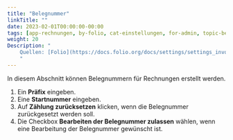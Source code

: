 ```yaml
---
title: "Belegnummer"
linkTitle: ""
date: 2023-02-01T00:00:00-00:00
tags: [app-rechnungen, by-folio, cat-einstellungen, for-admin, topic-belegnummer]
weight: 20
Description: "
    Quellen: [Folio](https://docs.folio.org/docs/settings/settings_invoices/settings_invoices/#settings--invoices--voucher-number) & [GBV](https://info.gbv.de/display/FOLIOGBVEXTERN/Einstellungen+(Rechnungen):+Belegnummer)
    "
---
```


In diesem Abschnitt können Belegnummern für Rechnungen erstellt werden.

1.  Ein **Präfix** eingeben.
2.  Eine **Startnummer** eingeben.
3.  Auf **Zählung zurücksetzen** klicken, wenn die Belegnummer zurückgesetzt werden soll.
4.  Die Checkbox **Bearbeiten der Belegnummer zulassen** wählen, wenn eine Bearbeitung der Belegnummer gewünscht ist.
